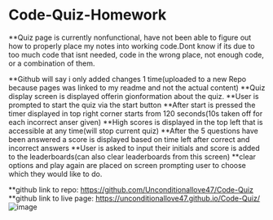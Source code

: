 # Code-Quiz-Homework

**Quiz page is currently nonfunctional, have not been able to figure out how to properly place my notes into working code.Dont know if its due to too much code that isnt needed, code in the wrong place, not enough code, or a combination of them.


**Github will say i only added changes 1 time(uploaded to a new Repo because pages was linked to my readme and not the actual content)
**Quiz display screen is displayed offerin gionformation about the quiz.
**User is prompted to start the quiz via the start button
**After start is pressed the timer displayed in top right corner starts from 120 seconds(10s taken off for each incorrect anser given)
**High scores is displayed in the top left that is accessible at any time(will stop current quiz)
**After the 5 questions have been answered a score is displayed based on time left after correct and incorrect answers
**User is asked to input their initials and score is added to the leaderboards(can also clear leaderboards from this screen)
**clear options and play again are placed on screen prompting user to choose which they would like to do.

**github link to repo:   https://github.com/Unconditionallove47/Code-Quiz
**github link to live page:
 https://unconditionallove47.github.io/Code-Quiz/
![image](https://user-images.githubusercontent.com/75865873/161892740-b5f019b3-ea14-46b5-8006-46a93001c8fa.png)
